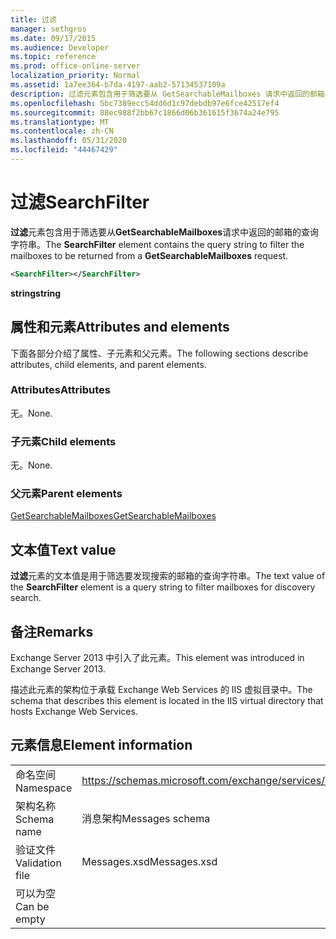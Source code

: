 ```yaml
---
title: 过滤
manager: sethgros
ms.date: 09/17/2015
ms.audience: Developer
ms.topic: reference
ms.prod: office-online-server
localization_priority: Normal
ms.assetid: 1a7ee364-b7da-4197-aab2-57134537109a
description: 过滤元素包含用于筛选要从 GetSearchableMailboxes 请求中返回的邮箱的查询字符串。
ms.openlocfilehash: 5bc7389ecc54dd6d1c97debdb97e6fce42517ef4
ms.sourcegitcommit: 88ec988f2bb67c1866d06b361615f3674a24e795
ms.translationtype: MT
ms.contentlocale: zh-CN
ms.lasthandoff: 05/31/2020
ms.locfileid: "44467429"
---
```

# <a name="searchfilter"></a><span data-ttu-id="ad356-103">过滤</span><span class="sxs-lookup"><span data-stu-id="ad356-103">SearchFilter</span></span>

<span data-ttu-id="ad356-104">**过滤**元素包含用于筛选要从**GetSearchableMailboxes**请求中返回的邮箱的查询字符串。</span><span class="sxs-lookup"><span data-stu-id="ad356-104">The **SearchFilter** element contains the query string to filter the mailboxes to be returned from a **GetSearchableMailboxes** request.</span></span> 
  
```XML
<SearchFilter></SearchFilter>
```

 <span data-ttu-id="ad356-105">**string**</span><span class="sxs-lookup"><span data-stu-id="ad356-105">**string**</span></span>
## <a name="attributes-and-elements"></a><span data-ttu-id="ad356-106">属性和元素</span><span class="sxs-lookup"><span data-stu-id="ad356-106">Attributes and elements</span></span>

<span data-ttu-id="ad356-107">下面各部分介绍了属性、子元素和父元素。</span><span class="sxs-lookup"><span data-stu-id="ad356-107">The following sections describe attributes, child elements, and parent elements.</span></span>
  
### <a name="attributes"></a><span data-ttu-id="ad356-108">Attributes</span><span class="sxs-lookup"><span data-stu-id="ad356-108">Attributes</span></span>

<span data-ttu-id="ad356-109">无。</span><span class="sxs-lookup"><span data-stu-id="ad356-109">None.</span></span>
  
### <a name="child-elements"></a><span data-ttu-id="ad356-110">子元素</span><span class="sxs-lookup"><span data-stu-id="ad356-110">Child elements</span></span>

<span data-ttu-id="ad356-111">无。</span><span class="sxs-lookup"><span data-stu-id="ad356-111">None.</span></span>
  
### <a name="parent-elements"></a><span data-ttu-id="ad356-112">父元素</span><span class="sxs-lookup"><span data-stu-id="ad356-112">Parent elements</span></span>

[<span data-ttu-id="ad356-113">GetSearchableMailboxes</span><span class="sxs-lookup"><span data-stu-id="ad356-113">GetSearchableMailboxes</span></span>](getsearchablemailboxes.md)
  
## <a name="text-value"></a><span data-ttu-id="ad356-114">文本值</span><span class="sxs-lookup"><span data-stu-id="ad356-114">Text value</span></span>

<span data-ttu-id="ad356-115">**过滤**元素的文本值是用于筛选要发现搜索的邮箱的查询字符串。</span><span class="sxs-lookup"><span data-stu-id="ad356-115">The text value of the **SearchFilter** element is a query string to filter mailboxes for discovery search.</span></span> 
  
## <a name="remarks"></a><span data-ttu-id="ad356-116">备注</span><span class="sxs-lookup"><span data-stu-id="ad356-116">Remarks</span></span>

<span data-ttu-id="ad356-117">Exchange Server 2013 中引入了此元素。</span><span class="sxs-lookup"><span data-stu-id="ad356-117">This element was introduced in Exchange Server 2013.</span></span>
  
<span data-ttu-id="ad356-118">描述此元素的架构位于承载 Exchange Web Services 的 IIS 虚拟目录中。</span><span class="sxs-lookup"><span data-stu-id="ad356-118">The schema that describes this element is located in the IIS virtual directory that hosts Exchange Web Services.</span></span>
  
## <a name="element-information"></a><span data-ttu-id="ad356-119">元素信息</span><span class="sxs-lookup"><span data-stu-id="ad356-119">Element information</span></span>

|||
|:-----|:-----|
|<span data-ttu-id="ad356-120">命名空间</span><span class="sxs-lookup"><span data-stu-id="ad356-120">Namespace</span></span>  <br/> |https://schemas.microsoft.com/exchange/services/2006/messages  <br/> |
|<span data-ttu-id="ad356-121">架构名称</span><span class="sxs-lookup"><span data-stu-id="ad356-121">Schema name</span></span>  <br/> |<span data-ttu-id="ad356-122">消息架构</span><span class="sxs-lookup"><span data-stu-id="ad356-122">Messages schema</span></span>  <br/> |
|<span data-ttu-id="ad356-123">验证文件</span><span class="sxs-lookup"><span data-stu-id="ad356-123">Validation file</span></span>  <br/> |<span data-ttu-id="ad356-124">Messages.xsd</span><span class="sxs-lookup"><span data-stu-id="ad356-124">Messages.xsd</span></span>  <br/> |
|<span data-ttu-id="ad356-125">可以为空</span><span class="sxs-lookup"><span data-stu-id="ad356-125">Can be empty</span></span>  <br/> ||
   


